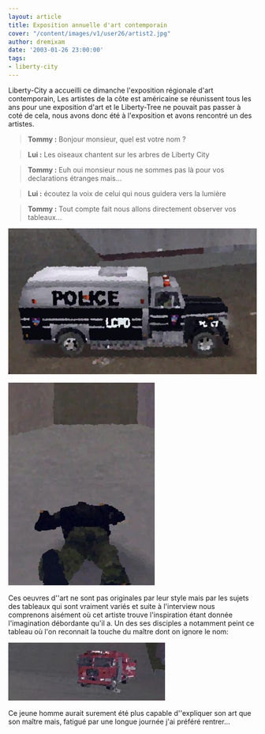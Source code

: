 ```yaml
---
layout: article
title: Exposition annuelle d'art contemporain
cover: "/content/images/v1/user26/artist2.jpg"
author: dremixam
date: '2003-01-26 23:00:00'
tags:
- liberty-city
---
```


Liberty-City a accueilli ce dimanche l'exposition régionale d'art contemporain, Les artistes de la côte est américaine se réunissent tous les ans pour une exposition d'art et le Liberty-Tree ne pouvait pas passer à coté de cela, nous avons donc été à l'exposition et avons rencontré un des artistes.

> **Tommy :** Bonjour monsieur, quel est votre nom ?

> **Lui :** Les oiseaux chantent sur les arbres de Liberty City

> **Tommy :** Euh oui monsieur nous ne sommes pas là pour vos declarations étranges mais...

> **Lui :** écoutez la voix de celui qui nous guidera vers la lumière

> **Tommy :** Tout compte fait nous allons directement observer vos tableaux...

![](  /content/images/v1/user26/artist.jpg)

![](  /content/images/v1/user26/artist3.jpg)

Ces oeuvres d''art ne sont pas originales par leur style mais par les sujets des tableaux qui sont vraiment variés et suite à l'interview nous comprenons aisément où cet artiste trouve l'inspiration étant donnée l'imagination débordante qu'il a. Un des ses disciples a notamment peint ce tableau où l'on reconnait la touche du maître dont on ignore le nom:

![](  /content/images/v1/user26/artist4.jpg)

Ce jeune homme aurait surement été plus capable d''expliquer son art que son maître mais, fatigué par une longue journée j'ai préféré rentrer…

<!--kg-card-end: markdown-->
